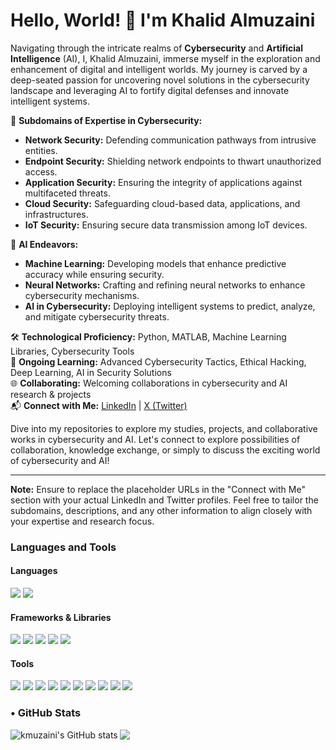 # Hello, World! 👋 I'm Khalid Almuzaini

Navigating through the intricate realms of **Cybersecurity** and **Artificial Intelligence** (AI), I, Khalid Almuzaini, immerse myself in the exploration and enhancement of digital and intelligent worlds. My journey is carved by a deep-seated passion for uncovering novel solutions in the cybersecurity landscape and leveraging AI to fortify digital defenses and innovate intelligent systems.

🚀 **Subdomains of Expertise in Cybersecurity:**
- **Network Security:** Defending communication pathways from intrusive entities.
- **Endpoint Security:** Shielding network endpoints to thwart unauthorized access.
- **Application Security:** Ensuring the integrity of applications against multifaceted threats.
- **Cloud Security:** Safeguarding cloud-based data, applications, and infrastructures.
- **IoT Security:** Ensuring secure data transmission among IoT devices.

🤖 **AI Endeavors:**
- **Machine Learning:** Developing models that enhance predictive accuracy while ensuring security.
- **Neural Networks:** Crafting and refining neural networks to enhance cybersecurity mechanisms.
- **AI in Cybersecurity:** Deploying intelligent systems to predict, analyze, and mitigate cybersecurity threats.

🛠 **Technological Proficiency:** Python, MATLAB, Machine Learning Libraries, Cybersecurity Tools  
🌱 **Ongoing Learning:** Advanced Cybersecurity Tactics, Ethical Hacking, Deep Learning, AI in Security Solutions  
🌐 **Collaborating:** Welcoming collaborations in cybersecurity and AI research & projects  
📬 **Connect with Me:** [LinkedIn](https://www.linkedin.com/in/kmuzaini/) | [X (Twitter)](https://x.com/kmuzaini)  

Dive into my repositories to explore my studies, projects, and collaborative works in cybersecurity and AI. Let's connect to explore possibilities of collaboration, knowledge exchange, or simply to discuss the exciting world of cybersecurity and AI!

---

**Note:** Ensure to replace the placeholder URLs in the "Connect with Me" section with your actual LinkedIn and Twitter profiles. Feel free to tailor the subdomains, descriptions, and any other information to align closely with your expertise and research focus.
### Languages and Tools
#### Languages
<p align="left">
  <img src="https://img.shields.io/badge/python-3776AB?&style=for-the-badge&logo=python&logoColor=white"/>
  <img src="https://img.shields.io/badge/MATLAB-0076A8?style=for-the-badge&logo=mathworks&logoColor=white"/>

  <!-- Add more languages here -->
</p>

#### Frameworks & Libraries
<p align="left">
  <img src="https://img.shields.io/badge/pandas-150458?style=for-the-badge&logo=pandas&logoColor=white"/>
  <img src="https://img.shields.io/badge/numpy-013243?style=for-the-badge&logo=numpy&logoColor=white"/>
  <img src="https://img.shields.io/badge/matplotlib-11557c?style=for-the-badge&logo=matplotlib&logoColor=white"/>
  <img src="https://img.shields.io/badge/seaborn-3776AB?style=for-the-badge&logo=seaborn&logoColor=white"/>
  <img src="https://img.shields.io/badge/Flutter-02569B?style=for-the-badge&logo=flutter&logoColor=white"/>

  
  <!-- Add more frameworks & libraries here -->
</p>

#### Tools
<p align="left">
  <img src="https://img.shields.io/badge/docker-2496ED?&style=for-the-badge&logo=docker&logoColor=white"/>
  <img src="https://img.shields.io/badge/Microsoft_Office-D83B01?style=for-the-badge&logo=microsoft-office&logoColor=white"/>
  <img src="https://img.shields.io/badge/Microsoft_Word-2B579A?style=for-the-badge&logo=microsoft-word&logoColor=white"/>
  <img src="https://img.shields.io/badge/Microsoft_Excel-217346?style=for-the-badge&logo=microsoft-excel&logoColor=white"/>
  <img src="https://img.shields.io/badge/Git-F05032?style=for-the-badge&logo=git&logoColor=white"/>
  <img src="https://img.shields.io/badge/Github-181717?style=for-the-badge&logo=github&logoColor=white"/>
  <img src="https://img.shields.io/badge/macOS-000000?style=for-the-badge&logo=macos&logoColor=white"/>
  <img src="https://img.shields.io/badge/Windows-0078D6?style=for-the-badge&logo=windows&logoColor=white"/>
  <img src="https://img.shields.io/badge/-RaspberryPi-C51A4A?style=for-the-badge&logo=Raspberry-Pi"/>
  <img src="https://img.shields.io/badge/Notion-000000?style=for-the-badge&logo=notion&logoColor=white"/>
  <!-- Add more tools here -->
</p>

### • GitHub Stats
<p aligh="left">
  <img align="left" alt="kmuzaini's GitHub stats" src="https://github-readme-stats.vercel.app/api?username=kmuzaini&count_private=true&show_icons=true&locale=en&theme=calm">
  <img align="center" src="https://github-readme-stats.vercel.app/api/top-langs?username=kmuzaini&theme=calm&show_icons=true&locale=en&layout=compact&hide=tcl"/>
</p>